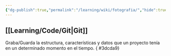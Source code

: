 ```yaml
---
{"dg-publish":true,"permalink":"/learning/wiki/fotografia/","hide":true,"created":"2024-03-14T15:04","updated":"2024-03-16T15:58"}
---
```


## [[Learning/Code/Git\|Git]]
Graba/Guarda la estructura, características y datos que un proyecto tenía en un determinado momento en el tiempo.
{ #3dcda9}
